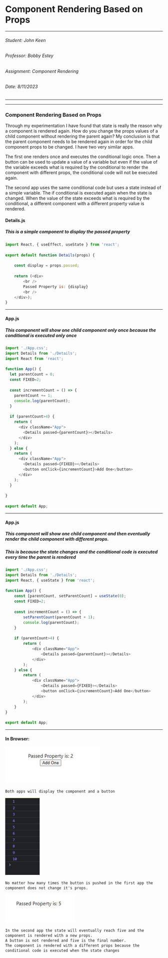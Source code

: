 # Component Rendering Based on Props

---
###### Student: John Keen
###### Professor: Bobby Estey
###### Assignment: Component Rendering
###### Date: 8/11/2023

---

---
### Component Rendering Based on Props

Through my experimentation I have found that state is really the reason why a component is rendered again.
How do you change the props values of a child component without rendering the parent again?
My conclusion is that the parent component needs to be rendered again in order for the child component props to be changed.
I have two very similar apps.

The first one renders once and executes the conditional logic once.  Then a button
can be used to update a value of a variable but even if the value of the variable exceeds what is required by the conditional
to render the component with different props, the conditional code will not be executed again.

The second app uses the same conditional code but uses a state instead of a simple variable.
The if conditional is executed again when the state is changed. When the value of the state exceeds what is required by the conditional, 
a different component with a different property value is rendered.

#### Details.js 

##### This is a simple component to display the passed property

```javascript
import React, { useEffect, useState } from 'react';

export default function Details(props) {

    const display = props.passed;

    return (<div>
        <br />
        Passed Property is: {display}
        <br />
    </div>);
}

```

---

#### App.js

##### This component will show one child component only once because the conditional is executed only once

```javascript
import './App.css';
import Details from './Details';
import React from 'react';

function App() {
  let parentCount = 0;
  const FIXED=2;

  const incrementCount = () => {
    parentCount += 1;
    console.log(parentCount);
  }

  if (parentCount>4) {
    return (
      <div className="App">
        <Details passed={parentCount}></Details>
      </div>
    );
  } else {
    return (
      <div className="App">
        <Details passed={FIXED}></Details>
        <button onClick={incrementCount}>Add One</button>
      </div>
    );
  }
  
}

export default App;
```

---

#### App.js

##### This component will show one child component and then eventually render the child component with different props.
##### This is because the state changes and the conditional code is executed every time the parent is rendered

```javascript
import './App.css';
import Details from './Details';
import React, { useState } from 'react';

function App() {
    const [parentCount, setParentCount] = useState(0);
    const FIXED=2;

    const incrementCount = () => {
        setParentCount(parentCount + 1);
        console.log(parentCount);
    }

    if (parentCount>4) {
        return (
            <div className="App">
                <Details passed={parentCount}></Details>
            </div>
        );
    } else {
        return (
            <div className="App">
                <Details passed={FIXED}></Details>
                <button onClick={incrementCount}>Add One</button>
            </div>
        );
    }
}

export default App;

```

---

#### In Browser:

![Common Component](./Diagrams/Common.jpg)

    Both apps will display the component and a button

![First App](./Diagrams/FirstApp.jpg)

    No matter how many times the button is pushed in the first app the component does not change it's props.

![Second App](./Diagrams/SecondApp.jpg)

    In the second app the state will eventually reach five and the component is rendered with a new props.
    A button is not rendered and five is the final number.
    The component is rendered with a different props because the conditional code is executed when the state changes